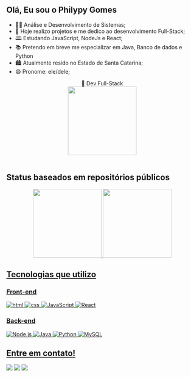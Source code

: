 ## Olá, Eu sou o Philypy Gomes

- 👨‍🏫 Análise e Desenvolvimento de Sistemas;
- 🔭 Hoje realizo projetos e me dedico ao desenvolvimento Full-Stack;
- 🕮 Estudando JavaScript, NodeJs e React;
- 📚 Pretendo em breve me especializar em Java, Banco de dados e Python
- 🏙  Atualmente resido no Estado de Santa Catarina;
- 😄 Pronome: ele/dele;

<div align="center">
  🍃 Dev Full-Stack
  <br>
  <img height="180em" src='https://data.whicdn.com/images/54406285/original.gif'>
</div> 
<br>
<h2> Status baseados em repositórios públicos </h2>
<div align="center">
  <a href="https://github.com/philypy-cg">
  <img height="180em" src="https://github-readme-stats.vercel.app/api?username=philypy-cg&show_icons=true&theme=tokyonight&include_all_commits=true&count_private=true"/>
  <img height="180em" src="https://github-readme-stats.vercel.app/api/top-langs/?username=philypy-cg&layout=compact&langs_count=7&theme=tokyonight"/>
</div>

<h2> Tecnologias que utilizo </h2>

### Front-end
![html](https://img.shields.io/badge/HTML5-E34F26?style=for-the-badge&logo=html5&logoColor=white)
![css](https://img.shields.io/badge/CSS3-1572B6?style=for-the-badge&logo=css3&logoColor=white)
![JavaScript](https://img.shields.io/badge/JavaScript-F7DF1E?style=for-the-badge&logo=JavaScript&logoColor=black)
![React](https://img.shields.io/badge/React-61DAFB?style=for-the-badge&logo=React&logoColor=black)


### Back-end
![Node.js](https://img.shields.io/badge/Node.js-339933?style=for-the-badge&logo=Node.js&logoColor=black)
![Java](https://img.shields.io/badge/Java-ED8B00?style=for-the-badge&logo=java&logoColor=white)
![Python](https://img.shields.io/badge/Python-3776AB?style=for-the-badge&logo=python&logoColor=white)
![MySQL](https://img.shields.io/badge/MySQL-4479A1?style=for-the-badge&logo=MySQL&logoColor=white)
  
  ##
<h2> Entre em contato! </h2>
<div> 
 <a href="https://discord.com/channels/@Philypy Gomes#5864" target="_blank"><img src="https://img.shields.io/badge/Discord-7289DA?style=for-the-badge&logo=discord&logoColor=white" target="_blank"></a> 
  <a href = "mailto:phcg.dev@gmail.com"><img src="https://img.shields.io/badge/-Gmail-%23333?style=for-the-badge&logo=gmail&logoColor=white" target="_blank"></a>
  <a href="https://www.linkedin.com/in/philypy-gomes/" target="_blank"><img src="https://img.shields.io/badge/-LinkedIn-%230077B5?style=for-the-badge&logo=linkedin&logoColor=white" target="_blank"></a> 
  
</div>
